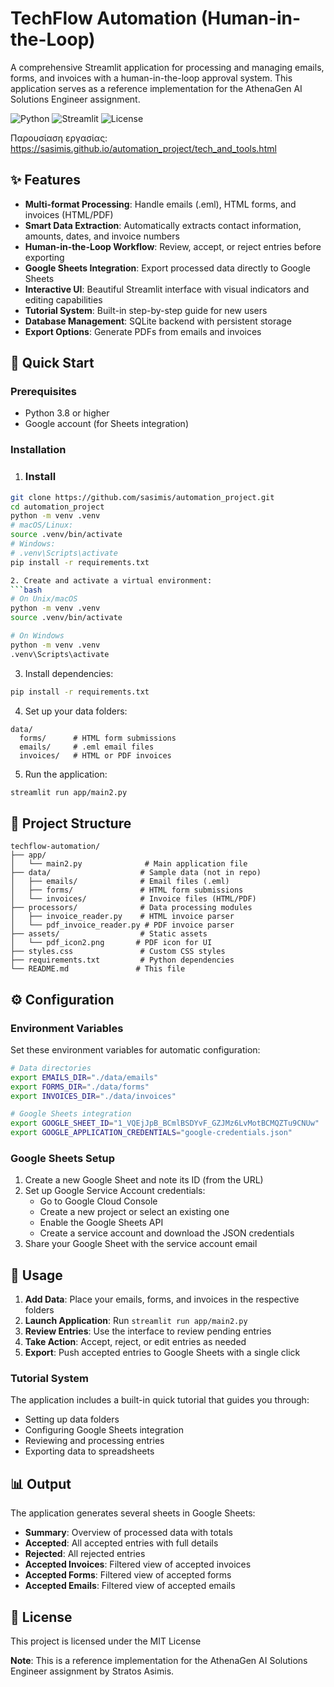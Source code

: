 # TechFlow Automation (Human-in-the-Loop)

A comprehensive Streamlit application for processing and managing emails, forms, and invoices with a human-in-the-loop approval system. This application serves as a reference implementation for the AthenaGen AI Solutions Engineer assignment.

![Python](https://img.shields.io/badge/Python-3.8%2B-blue)
![Streamlit](https://img.shields.io/badge/Streamlit-1.28.0-red)
![License](https://img.shields.io/badge/License-MIT-green)

Παρουσίαση εργασίας: https://sasimis.github.io/automation_project/tech_and_tools.html

## ✨ Features

- **Multi-format Processing**: Handle emails (.eml), HTML forms, and invoices (HTML/PDF)
- **Smart Data Extraction**: Automatically extracts contact information, amounts, dates, and invoice numbers
- **Human-in-the-Loop Workflow**: Review, accept, or reject entries before exporting
- **Google Sheets Integration**: Export processed data directly to Google Sheets
- **Interactive UI**: Beautiful Streamlit interface with visual indicators and editing capabilities
- **Tutorial System**: Built-in step-by-step guide for new users
- **Database Management**: SQLite backend with persistent storage
- **Export Options**: Generate PDFs from emails and invoices

## 🚀 Quick Start

### Prerequisites

- Python 3.8 or higher
- Google account (for Sheets integration)

### Installation

1. ### Install
```bash
git clone https://github.com/sasimis/automation_project.git
cd automation_project
python -m venv .venv
# macOS/Linux:
source .venv/bin/activate
# Windows:
# .venv\Scripts\activate
pip install -r requirements.txt

2. Create and activate a virtual environment:
```bash
# On Unix/macOS
python -m venv .venv
source .venv/bin/activate

# On Windows
python -m venv .venv
.venv\Scripts\activate
```

3. Install dependencies:
```bash
pip install -r requirements.txt
```

4. Set up your data folders:
```
data/
  forms/      # HTML form submissions
  emails/     # .eml email files
  invoices/   # HTML or PDF invoices
```

5. Run the application:
```bash
streamlit run app/main2.py
```

## 📁 Project Structure

```
techflow-automation/
├── app/
│   └── main2.py              # Main application file
├── data/                    # Sample data (not in repo)
│   ├── emails/              # Email files (.eml)
│   ├── forms/               # HTML form submissions
│   └── invoices/            # Invoice files (HTML/PDF)
├── processors/              # Data processing modules
│   ├── invoice_reader.py    # HTML invoice parser
│   └── pdf_invoice_reader.py # PDF invoice parser
├── assets/                  # Static assets
│   └── pdf_icon2.png       # PDF icon for UI
├── styles.css               # Custom CSS styles
├── requirements.txt         # Python dependencies
└── README.md               # This file
```

## ⚙️ Configuration

### Environment Variables

Set these environment variables for automatic configuration:

```bash
# Data directories
export EMAILS_DIR="./data/emails"
export FORMS_DIR="./data/forms"
export INVOICES_DIR="./data/invoices"

# Google Sheets integration
export GOOGLE_SHEET_ID="1_VQEjJpB_BCmlBSDYvF_GZJMz6LvMotBCMQZTu9CNUw"
export GOOGLE_APPLICATION_CREDENTIALS="google-credentials.json"
```

### Google Sheets Setup

1. Create a new Google Sheet and note its ID (from the URL)
2. Set up Google Service Account credentials:
   - Go to Google Cloud Console
   - Create a new project or select an existing one
   - Enable the Google Sheets API
   - Create a service account and download the JSON credentials
3. Share your Google Sheet with the service account email

## 🎯 Usage

1. **Add Data**: Place your emails, forms, and invoices in the respective folders
2. **Launch Application**: Run `streamlit run app/main2.py`
3. **Review Entries**: Use the interface to review pending entries
4. **Take Action**: Accept, reject, or edit entries as needed
5. **Export**: Push accepted entries to Google Sheets with a single click

### Tutorial System

The application includes a built-in quick tutorial that guides you through:
- Setting up data folders
- Configuring Google Sheets integration
- Reviewing and processing entries
- Exporting data to spreadsheets

## 📊 Output

The application generates several sheets in Google Sheets:
- **Summary**: Overview of processed data with totals
- **Accepted**: All accepted entries with full details
- **Rejected**: All rejected entries
- **Accepted Invoices**: Filtered view of accepted invoices
- **Accepted Forms**: Filtered view of accepted forms
- **Accepted Emails**: Filtered view of accepted emails

## 📝 License

This project is licensed under the MIT License

**Note**: This is a reference implementation for the AthenaGen AI Solutions Engineer assignment by Stratos Asimis.
